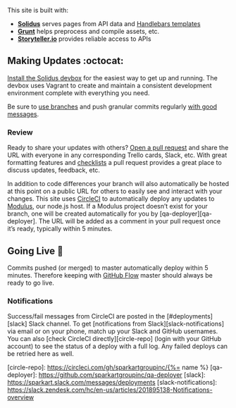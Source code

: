 This site is built with:

 - [**Solidus**][solidus] serves pages from API data and [Handlebars templates][handlebars]
 - [**Grunt**][grunt] helps preprocess and compile assets, etc. 
 - [**Storyteller.io**][storyteller] provides reliable access to APIs


Making Updates :octocat:
--------------------------------------------------------------------------------

[Install the Solidus devbox][devbox] for the easiest way to get up and running. The devbox uses Vagrant to create and maintain a consistent development environment complete with everything you need.

Be sure to [use branches][github-flow] and push granular commits regularly [with good messages][git-messages].

### Review

Ready to share your updates with others? [Open a pull request][github-pullrequest] and share the URL with everyone in any corresponding Trello cards, Slack, etc. With great formatting features and [checklists][github-checklists] a pull request provides a great place to discuss updates, feedback, etc.

In addition to code differences your branch will also automatically be hosted at this point on a public URL for others to easily see and interact with your changes. This site uses [CircleCI][circle] to automatically deploy any updates to [Modulus][modulus], our node.js host. If a Modulus project doesn’t exist for your branch, one will be created automatically for you by [qa-deployer][qa-deployer]. The URL will be added as a comment in your pull request once it’s ready, typically within 5 minutes.


Going Live :star2:
--------------------------------------------------------------------------------

Commits pushed (or merged) to master automatically deploy within 5 minutes. Therefore keeping with [GitHub Flow][github-flow] master should always be ready to go live.

### Notifications

Success/fail messages from CircleCI are posted in the [#deployments][slack] Slack channel. To get [notifications from Slack][slack-notifications] via email or on your phone, match up your Slack and GitHub usernames. You can also [check CircleCI directly][circle-repo] (login with your GitHub account) to see the status of a deploy with a full log. Any failed deploys can be retried here as well.


[solidus]: https://github.com/SparkartGroupInc/solidus
[handlebars]: http://handlebarsjs.com
[grunt]: http://gruntjs.com
[storyteller]: http://www.storyteller.io
[devbox]: https://github.com/solidusjs/solidus-devbox

[github-checklists]: https://github.com/blog/1375
[github-pullrequest]: https://guides.github.com/activities/hello-world/#pr
[github-flow]: http://guides.github.com/overviews/flow
[git-messages]: http://tbaggery.com/2008/04/19/a-note-about-git-commit-messages.html

[modulus]: http://modulus.io
[circle]: https://circleci.com
[circle-repo]: https://circleci.com/gh/sparkartgroupinc/{%= name %}
[qa-deployer]: https://github.com/sparkartgroupinc/qa-deployer
[slack]: https://sparkart.slack.com/messages/deployments
[slack-notifications]: https://slack.zendesk.com/hc/en-us/articles/201895138-Notifications-overview